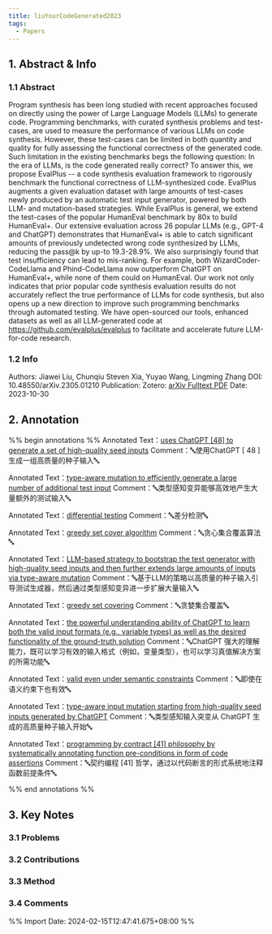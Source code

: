 ```yaml
---
title: liuYourCodeGenerated2023
tags:
  - Papers
---
```


## 1. Abstract & Info

### 1.1 Abstract

Program synthesis has been long studied with recent approaches focused on directly using the power of Large Language Models (LLMs) to generate code. Programming benchmarks, with curated synthesis problems and test-cases, are used to measure the performance of various LLMs on code synthesis. However, these test-cases can be limited in both quantity and quality for fully assessing the functional correctness of the generated code. Such limitation in the existing benchmarks begs the following question: In the era of LLMs, is the code generated really correct? To answer this, we propose EvalPlus -- a code synthesis evaluation framework to rigorously benchmark the functional correctness of LLM-synthesized code. EvalPlus augments a given evaluation dataset with large amounts of test-cases newly produced by an automatic test input generator, powered by both LLM- and mutation-based strategies. While EvalPlus is general, we extend the test-cases of the popular HumanEval benchmark by 80x to build HumanEval+. Our extensive evaluation across 26 popular LLMs (e.g., GPT-4 and ChatGPT) demonstrates that HumanEval+ is able to catch significant amounts of previously undetected wrong code synthesized by LLMs, reducing the pass@k by up-to 19.3-28.9%. We also surprisingly found that test insufficiency can lead to mis-ranking. For example, both WizardCoder-CodeLlama and Phind-CodeLlama now outperform ChatGPT on HumanEval+, while none of them could on HumanEval. Our work not only indicates that prior popular code synthesis evaluation results do not accurately reflect the true performance of LLMs for code synthesis, but also opens up a new direction to improve such programming benchmarks through automated testing. We have open-sourced our tools, enhanced datasets as well as all LLM-generated code at https://github.com/evalplus/evalplus to facilitate and accelerate future LLM-for-code research.

### 1.2 Info

Authors: Jiawei Liu, Chunqiu Steven Xia, Yuyao Wang, Lingming Zhang
DOI: 10.48550/arXiv.2305.01210
Publication: 
Zotero: [arXiv Fulltext PDF](zotero://select/library/items/UQAKANKI)
Date: 2023-10-30

## 2. Annotation
%% begin annotations %%
Annotated Text：[uses ChatGPT [48] to generate a set of high-quality seed inputs](zotero://open-pdf/library/items/UQAKANKI?page=2&annotation=W56PAUW7)
Comment：🔤使用ChatGPT [ 48 ]生成一组高质量的种子输入🔤



Annotated Text：[type-aware mutation to efficiently generate a large number of additional test input](zotero://open-pdf/library/items/UQAKANKI?page=2&annotation=EJEYUD8J)
Comment：🔤类型感知变异能够高效地产生大量额外的测试输入🔤



Annotated Text：[differential testing](zotero://open-pdf/library/items/UQAKANKI?page=2&annotation=JQ2LKE5C)
Comment：🔤差分检测🔤



Annotated Text：[greedy set cover algorithm](zotero://open-pdf/library/items/UQAKANKI?page=3&annotation=RJQ7V4A3)
Comment：🔤贪心集合覆盖算法🔤







Annotated Text：[LLM-based strategy to bootstrap the test generator with high-quality seed inputs and then further extends large amounts of inputs via type-aware mutation](zotero://open-pdf/library/items/UQAKANKI?page=3&annotation=QKQWTBEL)
Comment：🔤基于LLM的策略以高质量的种子输入引导测试生成器，然后通过类型感知变异进一步扩展大量输入🔤



Annotated Text：[greedy set covering](zotero://open-pdf/library/items/UQAKANKI?page=3&annotation=GDPEFT9K)
Comment：🔤贪婪集合覆盖🔤





Annotated Text：[the powerful understanding ability of ChatGPT to learn both the valid input formats (e.g., variable types) as well as the desired functionality of the ground-truth solution](zotero://open-pdf/library/items/UQAKANKI?page=4&annotation=D4CCVK4D)
Comment：🔤ChatGPT 强大的理解能力，既可以学习有效的输入格式（例如，变量类型），也可以学习真值解决方案的所需功能🔤



Annotated Text：[valid even under semantic constraints](zotero://open-pdf/library/items/UQAKANKI?page=4&annotation=734IJN3Z)
Comment：🔤即使在语义约束下也有效🔤





Annotated Text：[type-aware input mutation starting from high-quality seed inputs generated by ChatGPT](zotero://open-pdf/library/items/UQAKANKI?page=4&annotation=929FP4V2)
Comment：🔤类型感知输入突变从 ChatGPT 生成的高质量种子输入开始🔤











Annotated Text：[programming by contract [41] philosophy by systematically annotating function pre-conditions in form of code assertions](zotero://open-pdf/library/items/UQAKANKI?page=5&annotation=4P7CRD8Q)
Comment：🔤契约编程 [41] 哲学，通过以代码断言的形式系统地注释函数前提条件🔤

%% end annotations %%

## 3. Key Notes

### 3.1 Problems


### 3.2 Contributions


### 3.3 Method


### 3.4 Comments

%% Import Date: 2024-02-15T12:47:41.675+08:00 %%
